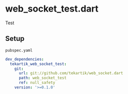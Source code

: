 # web_socket_test.dart

Test

## Setup

`pubspec.yaml`

````yaml
dev_dependencies:
  tekartik_web_socket_test:
    git:
      url: git://github.com/tekartik/web_socket.dart
      path: web_socket_test
      ref: null_safety
    version: '>=0.1.0'
````
